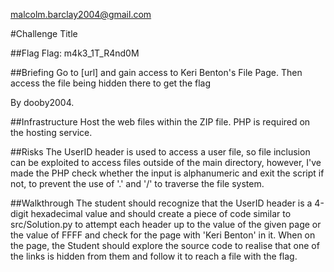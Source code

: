 malcolm.barclay2004@gmail.com

#Challenge Title

##Flag
Flag: m4k3_1T_R4nd0M

##Briefing
Go to [url] and gain access to Keri Benton's File Page. Then access the file being hidden there to get the flag

By dooby2004.

##Infrastructure
Host the web files within the ZIP file.
PHP is required on the hosting service.

##Risks
The UserID header is used to access a user file, so file inclusion can be exploited to access files outside of the main directory, however, I've made the PHP check whether the input is alphanumeric and exit the script if not, to prevent the use of '.' and '/' to traverse the file system.

##Walkthrough
The student should recognize that the UserID header is a 4-digit hexadecimal value and should create a piece of code similar to src/Solution.py to attempt each header up to the value of the given page or the value of FFFF and check for the page with 'Keri Benton' in it.
When on the page, the Student should explore the source code to realise that one of the links is hidden from them and follow it to reach a file with the flag.
